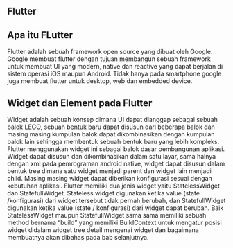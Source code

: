 ## Flutter

## Apa itu FLutter
Flutter adalah sebuah framework open source yang dibuat oleh Google. Google membuat
flutter dengan tujuan membangun sebuah framework untuk membuat UI yang modern, native
dan reactive yang dapat berjalan di sistem operasi iOS maupun Android. Tidak hanya pada
smartphone google juga membuat flutter untuk desktop, web dan embedded device.

## Widget dan Element pada Flutter
Widget adalah sebuah konsep dimana UI dapat dianggap sebagai sebuah balok LEGO, sebuah
bentuk baru dapat disusun dari beberapa balok dan masing masing kumpulan balok dapat
dikombinasikan dengan kumpulan balok lain sehingga membentuk sebuah bentuk baru yang
lebih kompleks. Flutter menggunakan widget ini sebagai balok dasar pembangunan aplikasi.
Widget dapat disusun dan dikombinasikan dalam satu layar, sama halnya dengan xml
pada pemrograman android native, widget dapat disusun dalam bentuk tree dimana satu widget
menjadi parent dan widget lain menjadi child. Masing masing widget dapat diberikan
konfigurasi sesuai dengan kebutuhan aplikasi.
Flutter memiliki dua jenis widget yaitu StatelessWidget dan StatefullWidget. Stateless
widget digunakan ketika value (state /konfigurasi) dari widget tersebut tidak pernah berubah,
dan StatefullWidget digunakan ketika value (state / konfigurasi) dari widget dapat berubah.
Baik StatelessWidget maupun StatefullWidget sama sama memiliki sebuah method bernama
“build” yang memiliki BuildContext untuk mengatur posisi widget didalam widget tree detail
mengenai widget dan bagaimana membuatnya akan dibahas pada bab selanjutnya.